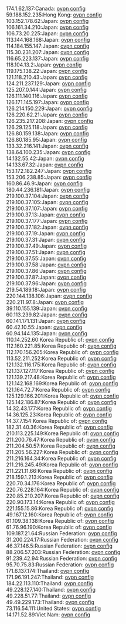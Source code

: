 174.1.62.137:Canada: [ovpn config](vpn/174_1_62_137.ovpn)  
59.188.152.235:Hong Kong: [ovpn config](vpn/59_188_152_235.ovpn)  
103.152.178.62:Japan: [ovpn config](vpn/103_152_178_62.ovpn)  
106.161.34.210:Japan: [ovpn config](vpn/106_161_34_210.ovpn)  
106.73.20.225:Japan: [ovpn config](vpn/106_73_20_225.ovpn)  
113.144.168.168:Japan: [ovpn config](vpn/113_144_168_168.ovpn)  
114.184.155.147:Japan: [ovpn config](vpn/114_184_155_147.ovpn)  
115.30.231.207:Japan: [ovpn config](vpn/115_30_231_207.ovpn)  
116.65.223.137:Japan: [ovpn config](vpn/116_65_223_137.ovpn)  
118.104.13.2:Japan: [ovpn config](vpn/118_104_13_2.ovpn)  
119.175.138.22:Japan: [ovpn config](vpn/119_175_138_22.ovpn)  
121.118.210.43:Japan: [ovpn config](vpn/121_118_210_43.ovpn)  
124.211.237.129:Japan: [ovpn config](vpn/124_211_237_129.ovpn)  
125.207.0.144:Japan: [ovpn config](vpn/125_207_0_144.ovpn)  
126.111.140.116:Japan: [ovpn config](vpn/126_111_140_116.ovpn)  
126.171.145.197:Japan: [ovpn config](vpn/126_171_145_197.ovpn)  
126.214.150.229:Japan: [ovpn config](vpn/126_214_150_229.ovpn)  
126.220.62.21:Japan: [ovpn config](vpn/126_220_62_21.ovpn)  
126.235.217.208:Japan: [ovpn config](vpn/126_235_217_208.ovpn)  
126.29.125.118:Japan: [ovpn config](vpn/126_29_125_118.ovpn)  
126.80.159.138:Japan: [ovpn config](vpn/126_80_159_138.ovpn)  
126.80.185.95:Japan: [ovpn config](vpn/126_80_185_95.ovpn)  
133.32.216.141:Japan: [ovpn config](vpn/133_32_216_141.ovpn)  
138.64.100.235:Japan: [ovpn config](vpn/138_64_100_235.ovpn)  
14.132.55.42:Japan: [ovpn config](vpn/14_132_55_42.ovpn)  
14.133.67.32:Japan: [ovpn config](vpn/14_133_67_32.ovpn)  
153.172.182.247:Japan: [ovpn config](vpn/153_172_182_247.ovpn)  
153.206.238.85:Japan: [ovpn config](vpn/153_206_238_85.ovpn)  
160.86.46.9:Japan: [ovpn config](vpn/160_86_46_9.ovpn)  
180.44.236.181:Japan: [ovpn config](vpn/180_44_236_181.ovpn)  
219.100.37.104:Japan: [ovpn config](vpn/219_100_37_104.ovpn)  
219.100.37.105:Japan: [ovpn config](vpn/219_100_37_105.ovpn)  
219.100.37.107:Japan: [ovpn config](vpn/219_100_37_107.ovpn)  
219.100.37.13:Japan: [ovpn config](vpn/219_100_37_13.ovpn)  
219.100.37.177:Japan: [ovpn config](vpn/219_100_37_177.ovpn)  
219.100.37.182:Japan: [ovpn config](vpn/219_100_37_182.ovpn)  
219.100.37.19:Japan: [ovpn config](vpn/219_100_37_19.ovpn)  
219.100.37.31:Japan: [ovpn config](vpn/219_100_37_31.ovpn)  
219.100.37.49:Japan: [ovpn config](vpn/219_100_37_49.ovpn)  
219.100.37.51:Japan: [ovpn config](vpn/219_100_37_51.ovpn)  
219.100.37.55:Japan: [ovpn config](vpn/219_100_37_55.ovpn)  
219.100.37.58:Japan: [ovpn config](vpn/219_100_37_58.ovpn)  
219.100.37.86:Japan: [ovpn config](vpn/219_100_37_86.ovpn)  
219.100.37.87:Japan: [ovpn config](vpn/219_100_37_87.ovpn)  
219.100.37.96:Japan: [ovpn config](vpn/219_100_37_96.ovpn)  
219.54.189.18:Japan: [ovpn config](vpn/219_54_189_18.ovpn)  
220.144.138.106:Japan: [ovpn config](vpn/220_144_138_106.ovpn)  
220.211.97.8:Japan: [ovpn config](vpn/220_211_97_8.ovpn)  
39.110.155.139:Japan: [ovpn config](vpn/39_110_155_139.ovpn)  
60.113.239.82:Japan: [ovpn config](vpn/60_113_239_82.ovpn)  
60.141.171.131:Japan: [ovpn config](vpn/60_141_171_131.ovpn)  
60.42.10.55:Japan: [ovpn config](vpn/60_42_10_55.ovpn)  
60.94.144.135:Japan: [ovpn config](vpn/60_94_144_135.ovpn)  
110.14.252.60:Korea Republic of: [ovpn config](vpn/110_14_252_60.ovpn)  
112.160.221.85:Korea Republic of: [ovpn config](vpn/112_160_221_85.ovpn)  
112.170.156.205:Korea Republic of: [ovpn config](vpn/112_170_156_205.ovpn)  
113.52.211.252:Korea Republic of: [ovpn config](vpn/113_52_211_252.ovpn)  
121.132.116.175:Korea Republic of: [ovpn config](vpn/121_132_116_175.ovpn)  
121.137.127.117:Korea Republic of: [ovpn config](vpn/121_137_127_117.ovpn)  
121.139.217.48:Korea Republic of: [ovpn config](vpn/121_139_217_48.ovpn)  
121.142.168.169:Korea Republic of: [ovpn config](vpn/121_142_168_169.ovpn)  
121.164.72.7:Korea Republic of: [ovpn config](vpn/121_164_72_7.ovpn)  
125.129.166.201:Korea Republic of: [ovpn config](vpn/125_129_166_201.ovpn)  
125.142.186.87:Korea Republic of: [ovpn config](vpn/125_142_186_87.ovpn)  
14.32.43.177:Korea Republic of: [ovpn config](vpn/14_32_43_177.ovpn)  
14.36.125.23:Korea Republic of: [ovpn config](vpn/14_36_125_23.ovpn)  
14.37.7.154:Korea Republic of: [ovpn config](vpn/14_37_7_154.ovpn)  
182.31.40.36:Korea Republic of: [ovpn config](vpn/182_31_40_36.ovpn)  
210.113.225.149:Korea Republic of: [ovpn config](vpn/210_113_225_149.ovpn)  
211.200.76.47:Korea Republic of: [ovpn config](vpn/211_200_76_47.ovpn)  
211.204.50.57:Korea Republic of: [ovpn config](vpn/211_204_50_57.ovpn)  
211.205.56.227:Korea Republic of: [ovpn config](vpn/211_205_56_227.ovpn)  
211.216.164.34:Korea Republic of: [ovpn config](vpn/211_216_164_34.ovpn)  
211.216.245.49:Korea Republic of: [ovpn config](vpn/211_216_245_49.ovpn)  
211.221.11.66:Korea Republic of: [ovpn config](vpn/211_221_11_66.ovpn)  
218.159.1.213:Korea Republic of: [ovpn config](vpn/218_159_1_213.ovpn)  
220.70.34.176:Korea Republic of: [ovpn config](vpn/220_70_34_176.ovpn)  
220.76.228.164:Korea Republic of: [ovpn config](vpn/220_76_228_164.ovpn)  
220.85.210.207:Korea Republic of: [ovpn config](vpn/220_85_210_207.ovpn)  
220.90.173.14:Korea Republic of: [ovpn config](vpn/220_90_173_14.ovpn)  
221.155.15.86:Korea Republic of: [ovpn config](vpn/221_155_15_86.ovpn)  
49.167.12.160:Korea Republic of: [ovpn config](vpn/49_167_12_160.ovpn)  
61.109.38.138:Korea Republic of: [ovpn config](vpn/61_109_38_138.ovpn)  
61.76.96.190:Korea Republic of: [ovpn config](vpn/61_76_96_190.ovpn)  
109.187.21.64:Russian Federation: [ovpn config](vpn/109_187_21_64.ovpn)  
31.200.224.17:Russian Federation: [ovpn config](vpn/31_200_224_17.ovpn)  
46.37.146.5:Russian Federation: [ovpn config](vpn/46_37_146_5.ovpn)  
88.206.57.203:Russian Federation: [ovpn config](vpn/88_206_57_203.ovpn)  
91.239.42.94:Russian Federation: [ovpn config](vpn/91_239_42_94.ovpn)  
95.70.75.83:Russian Federation: [ovpn config](vpn/95_70_75_83.ovpn)  
171.6.137.174:Thailand: [ovpn config](vpn/171_6_137_174.ovpn)  
171.96.191.247:Thailand: [ovpn config](vpn/171_96_191_247.ovpn)  
184.22.113.110:Thailand: [ovpn config](vpn/184_22_113_110.ovpn)  
49.228.127.140:Thailand: [ovpn config](vpn/49_228_127_140.ovpn)  
49.228.51.77:Thailand: [ovpn config](vpn/49_228_51_77.ovpn)  
49.49.229.173:Thailand: [ovpn config](vpn/49_49_229_173.ovpn)  
73.116.54.111:United States: [ovpn config](vpn/73_116_54_111.ovpn)  
14.171.52.89:Viet Nam: [ovpn config](vpn/14_171_52_89.ovpn)  
